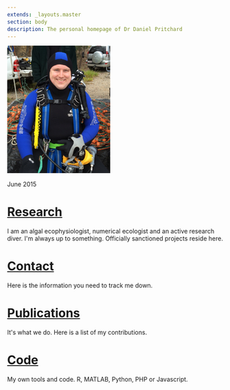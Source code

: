 ```yaml
---
extends: _layouts.master
section: body
description: The personal homepage of Dr Daniel Pritchard
---
```


<div class="card float-sm-end mx-2" style="max-width: 15rem;">
  <img class="card-img-top" src="/assets/images/mug_shot.jpg" alt="June 2015">
  <div class="card-body">
    <p class="card-text text-center">June 2015</p>
  </div>
</div>

# [Research](research/)

I am an algal ecophysiologist, numerical ecologist and an active research diver.  I'm always up to something. Officially sanctioned projects reside here.

# [Contact](contact/)
Here is the information you need to track me down.

# [Publications](publications/)
It's what we do. Here is a list of my contributions.  

# [Code](code/)
My own tools and code. R, MATLAB, Python, PHP or Javascript.
